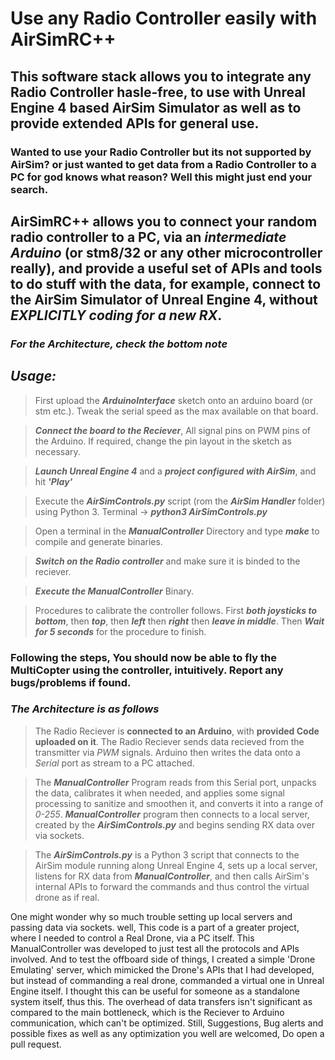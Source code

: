 # Use any Radio Controller easily with AirSimRC++
## This software stack allows you to integrate any Radio Controller hasle-free, to use with Unreal Engine 4 based AirSim Simulator as well as to provide extended APIs for general use.
### Wanted to use your Radio Controller but its not supported by AirSim? or just wanted to get data from a Radio Controller to a PC for god knows what reason? Well this might just end your search.

## AirSimRC++ allows you to connect your random radio controller to a PC, via an **_intermediate Arduino_** (or stm8/32 or any other microcontroller really), and provide a useful set of APIs and tools to do stuff with the data, for example, connect to the AirSim Simulator of Unreal Engine 4, without **_EXPLICITLY coding for a new RX_**.

### _For the Architecture, check the bottom note_

## **_Usage:_**
> First upload the **_ArduinoInterface_** sketch onto an arduino board (or stm etc.). Tweak the serial speed as the max available on that board.

> **_Connect the board to the Reciever_**, All signal pins on PWM pins of the Arduino. If required, change the pin layout in the sketch as necessary.

> **_Launch Unreal Engine 4_** and a **_project configured with AirSim_**, and hit **_'Play'_**

> Execute the **_AirSimControls.py_** script (rom the **_AirSim Handler_** folder) using Python 3. Terminal -> **_python3 AirSimControls.py_**

> Open a terminal in the **_ManualController_** Directory and type **_make_** to compile and generate binaries.

> **_Switch on the Radio controller_** and make sure it is binded to the reciever.

> **_Execute the ManualController_** Binary. 

> Procedures to calibrate the controller follows. First **_both joysticks to bottom_**, then **_top_**, then **_left_** then **_right_** then **_leave in middle_**. Then **_Wait for 5 seconds_** for the procedure to finish.


### Following the steps, You should now be able to fly the MultiCopter using the controller, intuitively. Report any bugs/problems if found. 

### **_The Architecture is as follows_**
> The Radio Reciever is **connected to an Arduino**, with **provided Code uploaded on it**. The Radio Reciever sends data recieved from the transmitter via _PWM_ signals. Arduino then writes the data onto a _Serial_ port as stream to a PC attached. 

> The **_ManualController_** Program reads from this Serial port, unpacks the data, calibrates it when needed, and applies some signal processing to sanitize and smoothen it, and converts it into a range of _0-255_. **_ManualController_** program then connects to a local server, created by the **_AirSimControls.py_** and begins sending RX data over via sockets.

> The **_AirSimControls.py_** is a Python 3 script that connects to the AirSim module running along Unreal Engine 4, sets up a local server, listens for RX data from **_ManualController_**, and then calls AirSim's internal APIs to forward the commands and thus control the virtual drone as if real.

One might wonder why so much trouble setting up local servers and passing data via sockets. well, This code is a part of a greater project, where I needed to control a Real Drone, via a PC itself. This ManualController was developed to just test all the protocols and APIs involved. And to test the offboard side of things, I created a simple 'Drone Emulating' server, which mimicked the Drone's APIs that I had developed, but instead of commanding a real drone, commanded a virtual one in Unreal Engine itself. I thought this can be useful for someone as a standalone system itself, thus this. 
The overhead of data transfers isn't significant as compared to the main bottleneck, which is the Reciever to Arduino communication, which can't be optimized.
Still, Suggestions, Bug alerts and possible fixes as well as any optimization you well are welcomed, Do open a pull request.

